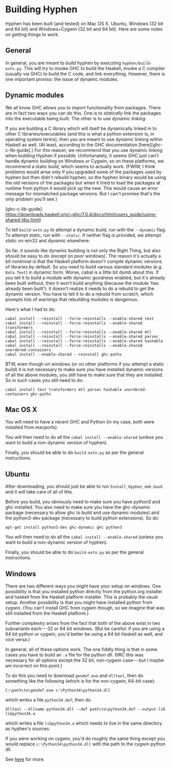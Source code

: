 Building Hyphen
===============

Hyphen has been built (and tested) on Mac OS X, Ubuntu, Windows (32
bit and 64 bit) and Windows+Cygwin (32 bit and 64 bit). Here are some
notes on getting things to work.

General
-------

In general, you are meant to build hyphen by executing
`hyphen/build-extn.py`. This will try to invoke GHC to build the
Haskell, invoke a C compiler (usually via GHC) to build the C code,
and link everything. However, there is one important proviso: the
issue of dynamic modules.

Dynamic modules
-------

We all know GHC allows you to import functionality from
packages. There are in fact two ways you can do this. One is to
*statically* link the packages into the executable being built. The
other is to use *dynamic linking*.

If you are building a C library which will itself be dynamically
linked in to other C libraries/executables (and this is what a python
extension is, in operating system terms), then you are meant to use
dynamic linking within Haskell as well. (At least, according to the
GHC documentation [here][ghc-c-lib-guide].) For this reason, we
recommend that you use dynamic linking when building Hyphen if
possible. Unfortunately, it seems GHC just can't handle dynamic
building on Windows or Cygwin, so on these platforms, we recommend a
static build, which seems to actually work. (FWIW, I think problems
would arise only if you upgraded some of the packages used by hyphen
but then didn't rebuild hyphen, so the hyphen binary would be using
the old versions of the packages but when it tried to load the
packages at runtime from python it would pick up the new. This would
cause an error message for mismatched package versions. But I can't
promise that's the only problem you'll see.)

[ghc-c-lib-guide]: https://downloads.haskell.org/~ghc/7.0.4/docs/html/users_guide/using-shared-libs.html)

To tell `build-extn.py` to attempt a dynamic build, run with the
`--dynamic` flag. To attempt static, run with `--static`. If neither
flag is provided, we attempt static on win32 and dynamic elsewhere.

So far, it sounds like dynamic building is not only the Right Thing,
but also should be easy to do (except on poor windows). The reason
it's actually a bit nontrivial is that the Haskell platform doesn't
compile dynamic versions of libraries by default. So you need to build
various standard modules (e.g. `Data.Text`) in dynamic form. Worse,
cabal is a little bit dumb about this. If you tell it to build a
module with dynamic goodness enabled, but it's already been built
without, then it won't build anything (because the module 'has already
been built'): it doesn't realize it needs to do a rebuild to get the
dynamic version. You have to tell it to do a rebuild from scratch,
which prompts lots of warnings that rebuilding modules is dangerous.

Here's what I had to do:

    cabal install --reinstall --force-reinstalls --enable-shared text
    cabal install --reinstall --force-reinstalls --enable-shared transformers
	cabal install --reinstall --force-reinstalls --enable-shared mtl
	cabal install --reinstall --force-reinstalls --enable-shared parsec
	cabal install --reinstall --force-reinstalls --enable-shared hashable
	cabal install --reinstall --force-reinstalls --enable-shared unordered-containers
	cabal install --enable-shared --reinstall ghc-paths

BTW, even though on windows (or on other platforms if you attempt a
static build) it is not necessary to make sure you have installed
dynamic versions of all the above modules, you still have to make sure
that they are installed. So in such cases you still need to do:

    cabal install text transformers mtl parsec hashable unordered-containers ghc-paths

Mac OS X
--------

You will need to have a recent GHC and Python (in my case, both were
installed from macports).

You will then need to do all the `cabal install --enable-shared`
(unless you want to build a non-dynamic version of hyphen).

Finally, you should be able to do `build-extn.py` as per the general instructions.

Ubuntu
------

After downloading, you should just be able to run `Install_Hyphen_deb.bash` 
and it will take care of all of this.

Before you build, you obviously need to make sure you have python3 and
ghc installed. You also need to make sure you have the ghc-dynamic
package (necessary to allow ghc to build and use dynamic modules) and
the python3-dev package (necessary to build python extensions). So do:

    apt-get install python3-dev ghc-dynamic ghc python3

You will then need to do all the `cabal install --enable-shared`
(unless you want to build a non-dynamic version of hyphen).

Finally, you should be able to do `build-extn.py` as per the general instructions.

Windows
-------

There are two different ways you might have your setup on windows. One
possibility is that you installed python directly from the python.org
installer and haskell from the Haskell platform installer. This is
probably the usual setup. Another possibility is that you might have
installed python from cygwin. (You can't install GHC from cygwin
though, so we imagine that was still installed from the Haskell
platform.)

Further complexity arises from the fact that both of the above exist
in two subvariants each---32 or 64 bit windows. (But be careful: if
you are using a 64 bit python or cygwin, you'd better be using a 64
bit Haskell as well, and vice versa.)

In general, all of these options work. The one fiddly thing is that in
some cases you have to build an `.a` file for the python dll. (IIRC
this was necessary for all options except the 32 bit, non-cygwin
case---but I maybe am incorrect on this point.)

To do this you need to download `gendef.exe` and `dlltool`, then do
something like the following (which is for the non-cygwin, 64-bit
case):

    C:\path\to\gendef.exe c:\Python34\python34.dll

which writes a file `python34.def`; then do

    dlltool --dllname python34.dll --def path\to\python34.def --output-lib libpython34.a

which writes a file `libpython34.a` which needs to live in the same
directory as hyphen's sources.

If you were working on cygwin, you'd do roughly the same thing except
you would replace `c:\Python34\python34.dll` with the path to the
cygwin python dll.

See
[here](https://github.com/kivy/kivy/wiki/Creating-a-64-bit-development-environment-with-MinGW-on-Windows)
for more.
